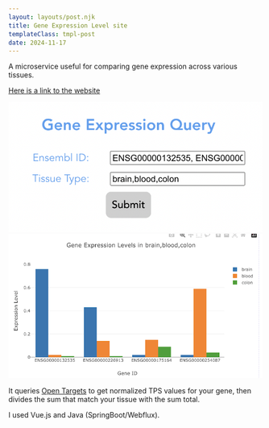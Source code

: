 ```yaml
---
layout: layouts/post.njk
title: Gene Expression Level site
templateClass: tmpl-post
date: 2024-11-17
---
```

A microservice useful for comparing gene expression across various tissues.  

[Here is a link to the website](https://mosaicofgenes.com/)

![Mosaic microservice front page](img/mosaicofgenes_front.png)  
![Mosaic microservice app graph](img/mosaicofgenes_graph.png)  

It queries [Open Targets](https://www.opentargets.org/) to get normalized TPS values for your gene, then divides the sum that match your tissue with the sum total. 

I used Vue.js and Java (SpringBoot/Webflux).  




